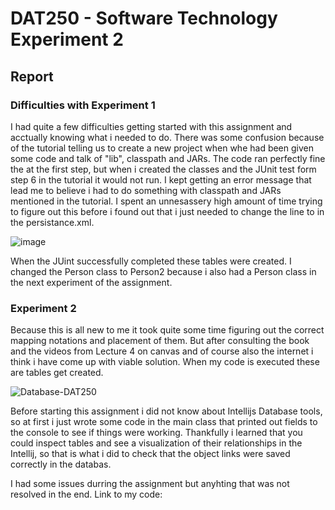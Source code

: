 # DAT250 - Software Technology Experiment 2

## Report

### Difficulties with Experiment 1

I had quite a few difficulties getting started with this assignment and acctually knowing what i needed to do. There was some confusion because of the tutorial telling us to create a new project when whe had been given some code and talk of "lib", classpath and JARs. The code ran perfectly fine the at the first step, but when i created the classes and the JUnit test form step 6 in the tutorial it would not run. I kept getting an error message that lead me to believe i had to do something with classpath and JARs mentioned in the tutorial. I spent an unnesassery high amount of time trying to figure out this before i found out that i just needed to change the line <persistence-unit name="todos" transaction-type="RESOURCE_LOCAL"> to <persistence-unit name="people" transaction-type="RESOURCE_LOCAL"> in the persistance.xml.

![image](https://user-images.githubusercontent.com/46966246/133003867-17899841-a591-4823-98fb-9648c8c09cdf.png)

When the JUint successfully completed these tables were created. I changed the Person class to Person2 because i also had a Person class in the next experiment of the assignment.

### Experiment 2

Because this is all new to me it took quite some time figuring out the correct mapping notations and placement of them. But after consulting the book and the videos from Lecture 4 on canvas and of course also the internet i think i have come up with viable solution. When my code is executed these are tables get created.
 
 ![Database-DAT250](https://user-images.githubusercontent.com/46966246/133004113-af2b34a6-3a42-4eb2-8704-d0c8d05b221e.png)

Before starting this assignment i did not know about Intellijs Database tools, so at first i just wrote some code in the main class that printed out fields to the console to see if things were working. Thankfully i learned that you could inspect tables and see a visualization of their relationships in the Intellij, so that is what i did to check that the object links were saved correctly in the databas.
 
I had some issues durring the assignment but anyhting that was not resolved in the end.
Link to my code:
